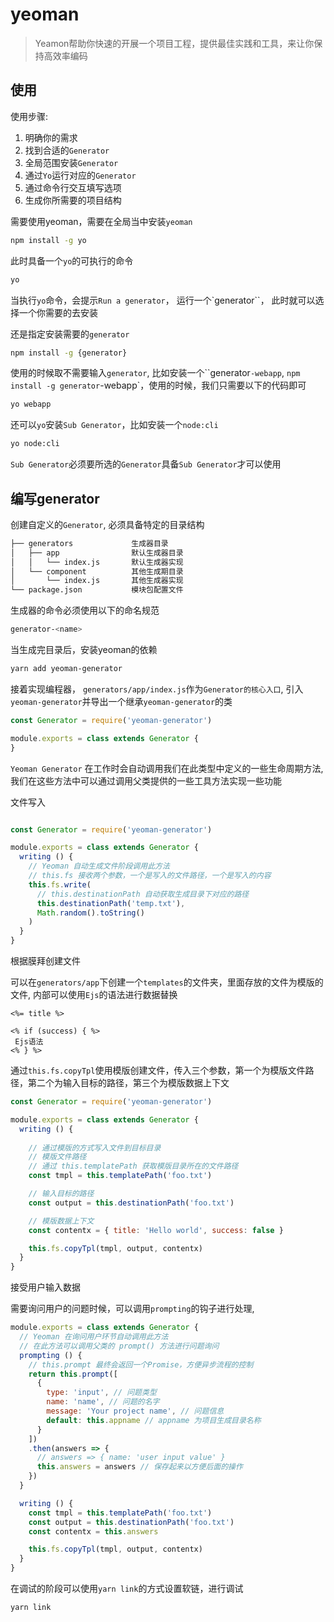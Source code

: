 # yeoman

> Yeamon帮助你快速的开展一个项目工程，提供最佳实践和工具，来让你保持高效率编码

## 使用

使用步骤:

1. 明确你的需求
2. 找到合适的`Generator`
3. 全局范围安装`Generator`
4. 通过`Yo`运行对应的`Generator`
5. 通过命令行交互填写选项
6. 生成你所需要的项目结构

需要使用yeoman，需要在全局当中安装`yeoman`

```bash
npm install -g yo
```

此时具备一个`yo`的可执行的命令

```bash
yo
```

当执行`yo`命令，会提示`Run a generator`， 运行一个`generator``， 此时就可以选择一个你需要的去安装

还是指定安装需要的`generator`

```bash
npm install -g {generator}
```

使用的时候取不需要输入`generator`, 比如安装一个``generator`-webapp`, `npm install -g generator`-webapp`，使用的时候，我们只需要以下的代码即可

```bash
yo webapp
```

还可以`yo`安装`Sub Generator`，比如安装一个`node:cli`

```bash
yo node:cli
```

`Sub Generator`必须要所选的`Generator`具备`Sub Generator`才可以使用

## 编写generator

创建自定义的`Generator`, 必须具备特定的目录结构

```bash
├── generators             生成器目录
│   ├── app                默认生成器目录
│   │   └── index.js       默认生成器实现
│   └── component          其他生成期目录
│       └── index.js       其他生成器实现
└── package.json           模块包配置文件
```

生成器的命令必须使用以下的命名规范

```bash
generator-<name>
```

当生成完目录后，安装yeoman的依赖

```bash
yarn add yeoman-generator
```

接着实现编程器， `generators/app/index.js`作为`Generator的核心入口`, 引入`yeoman-generator`并导出一个继承`yeoman-generator`的类

```js
const Generator = require('yeoman-generator')

module.exports = class extends Generator {
}
```

`Yeoman Generator` 在工作时会自动调用我们在此类型中定义的一些生命周期方法, 我们在这些方法中可以通过调用父类提供的一些工具方法实现一些功能

文件写入

```js

const Generator = require('yeoman-generator')

module.exports = class extends Generator {
  writing () {
    // Yeoman 自动生成文件阶段调用此方法
    // this.fs 接收两个参数，一个是写入的文件路径，一个是写入的内容
    this.fs.write(
      // this.destinationPath 自动获取生成目录下对应的路径
      this.destinationPath('temp.txt'),
      Math.random().toString()
    )
  }
}
```

根据膜拜创建文件

可以在`generators/app`下创建一个`templates`的文件夹，里面存放的文件为模版的文件, 内部可以使用`Ejs`的语法进行数据替换

```ejs
<%= title %>

<% if (success) { %>
 Ejs语法
<% } %>
```

通过`this.fs.copyTpl`使用模版创建文件，传入三个参数，第一个为模版文件路径，第二个为输入目标的路径，第三个为模版数据上下文

```js
const Generator = require('yeoman-generator')

module.exports = class extends Generator {
  writing () {
   
    // 通过模版的方式写入文件到目标目录
    // 模版文件路径
    // 通过 this.templatePath 获取模版目录所在的文件路径
    const tmpl = this.templatePath('foo.txt')

    // 输入目标的路径
    const output = this.destinationPath('foo.txt')

    // 模版数据上下文
    const contentx = { title: 'Hello world', success: false }

    this.fs.copyTpl(tmpl, output, contentx)
  }
}
```

接受用户输入数据

需要询问用户的问题时候，可以调用`prompting`的钩子进行处理,

```js
module.exports = class extends Generator {
  // Yeoman 在询问用户环节自动调用此方法
  // 在此方法可以调用父类的 prompt() 方法进行问题询问
  prompting () {
    // this.prompt 最终会返回一个Promise，方便异步流程的控制
    return this.prompt([
      {
        type: 'input', // 问题类型
        name: 'name', // 问题的名字
        message: 'Your project name', // 问题信息
        default: this.appname // appname 为项目生成目录名称
      }
    ])
    .then(answers => {
      // answers => { name: 'user input value' }
      this.answers = answers // 保存起来以方便后面的操作
    })
  }

  writing () {
    const tmpl = this.templatePath('foo.txt')
    const output = this.destinationPath('foo.txt')
    const contentx = this.answers

    this.fs.copyTpl(tmpl, output, contentx)
  }
}
```



在调试的阶段可以使用`yarn link`的方式设置软链，进行调试

```bash
yarn link
```

